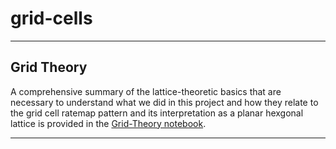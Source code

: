 # grid-cells

---
## Grid Theory

A comprehensive summary of the lattice-theoretic basics that are necessary to 
understand what we did in this project and how they relate to the 
grid cell ratemap pattern and its interpretation as a planar hexgonal lattice
is provided in the 
[Grid-Theory notebook](https://github.com/Vemundss/grid-cells/blob/main/Grid-Theory.ipynb).

---
